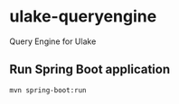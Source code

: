 # ulake-queryengine
Query Engine for Ulake

## Run Spring Boot application
```
mvn spring-boot:run
```
